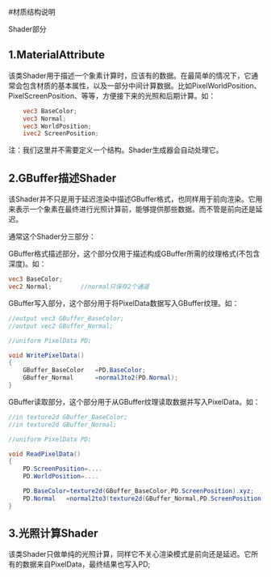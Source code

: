 #材质结构说明

Shader部分

## 1.MaterialAttribute
该类Shader用于描述一个象素计算时，应该有的数据。在最简单的情况下，它通常会包含材质的基本属性，以及一部分中间计算数据。比如PixelWorldPosition、PixelScreenPosition、等等，方便接下来的光照和后期计算。如：
```glsl
    vec3 BaseColor;
    vec3 Normal;
    vec3 WorldPosition;
    ivec2 ScreenPosition;
```
注：我们这里并不需要定义一个结构。Shader生成器会自动处理它。

## 2.GBuffer描述Shader
该Shader并不只是用于延迟渲染中描述GBuffer格式，也同样用于前向渲染。它用来表示一个象素在最终进行光照计算前，能够提供那些数据。而不管是前向还是延迟。

通常这个Shader分三部分：

GBuffer格式描述部分，这个部分仅用于描述构成GBuffer所需的纹理格式(不包含深度)。如：

```glsl
vec3 BaseColor;
vec2 Normal;        //normal只保存2个通道
```

GBuffer写入部分，这个部分用于将PixelData数据写入GBuffer纹理。如：

```glsl
//output vec3 GBuffer_BaseColor;
//output vec2 GBuffer_Normal;

//uniform PixelData PD;

void WritePixelData()
{
    GBuffer_BaseColor   =PD.BaseColor;
    GBuffer_Normal      =normal3to2(PD.Normal);
}
```

GBuffer读取部分，这个部分用于从GBuffer纹理读取数据并写入PixelData。如：

```glsl
//in texture2d GBuffer_BaseColor;
//in texture2d GBuffer_Normal;

//uniform PixelData PD;

void ReadPixelData()
{
    PD.ScreenPosition=....
    PD.WorldPosition=....

    PD.BaseColor=texture2d(GBuffer_BaseColor,PD.ScreenPosition).xyz;
    PD.Normal   =normal2to3(texture2d(GBuffer_Normal,PD.ScreenPosition).xy);
}
```

## 3.光照计算Shader
该类Shader只做单纯的光照计算，同样它不关心渲染模式是前向还是延迟。它所有的数据来自PixelData，最终结果也写入PD;
